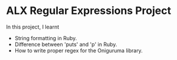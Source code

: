 # ALX Regular Expressions Project

In this project, I learnt
- String formatting in Ruby.
- Difference between 'puts' and 'p' in Ruby.
- How to write proper regex for the Oniguruma library.
